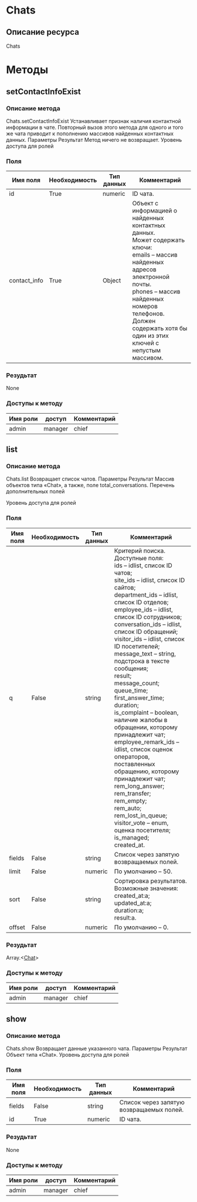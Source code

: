
# Сhats

## Описание ресурса
Сhats

# Методы

## setContactInfoExist

### Описание метода
Chats.setContactInfoExist
Устанавливает признак наличия контактной информации в чате.
Повторный вызов этого метода для одного и того же чата приводит к пополнению массивов найденных контактных данных.
Параметры
Результат
Метод ничего не возвращает.
Уровень доступа для ролей


### Поля

| Имя поля | Необходимость | Тип данных | Комментарий |
|---|---|---|---|
|id|True|numeric|ID чата.<br/>|
|contact_info|True|Object|Объект с информацией о найденных контактных данных.<br/>Может содержать ключи:<br/>emails – массив найденных адресов электронной почты.<br/>phones – массив найденных номеров телефонов.<br/>Должен содержать хотя бы один из этих ключей с непустым массивом.<br/>|

### Резудьтат
None
### Доступы к методу

| Имя роли | доступ | Комментарий |
|---|---|---|
|admin|manager|chief|chief_partner|operator|admin_partner
## list

### Описание метода
Сhats.list
Возвращает список чатов.
Параметры
Результат
Массив объектов типа «Chat», а также, поле total_conversations.
Перечень дополнительных полей

Уровень доступа для ролей


### Поля

| Имя поля | Необходимость | Тип данных | Комментарий |
|---|---|---|---|
|q|False|string|Критерий поиска.<br/>Доступные поля:<br/>ids – idlist, список ID чатов;<br/>site_ids – idlist, список ID сайтов;<br/>department_ids – idlist, список ID отделов;<br/>employee_ids – idlist, список ID сотрудников;<br/>conversation_ids – idlist, список ID обращений;<br/>visitor_ids – idlist, список ID посетителей;<br/>message_text – string, подстрока в тексте сообщения;<br/>result;<br/>message_count;<br/>queue_time;<br/>first_answer_time;<br/>duration;<br/>is_complaint – boolean, наличие жалобы в обращении, которому принадлежит чат;<br/>employee_remark_ids – idlist, список оценок операторов, поставленных обращению, которому принадлежит чат;<br/>rem_long_answer;<br/>rem_transfer;<br/>rem_empty;<br/>rem_auto;<br/>rem_lost_in_queue;<br/>visitor_vote – enum, оценка посетителя;<br/>is_managed;<br/>created_at.<br/>|
|fields|False|string|Список через запятую возвращаемых полей.<br/>|
|limit|False|numeric|По умолчанию – 50.<br/>|
|sort|False|string|Сортировка результатов.<br/>Возможные значения:<br/>created_at:a;<br/>updated_at:a;<br/>duration:a;<br/>result:a.<br/>|
|offset|False|numeric|По умолчанию – 0.<br/>|

### Резудьтат
Array.<[Chat](/docs/types/Chat.md)>
### Доступы к методу

| Имя роли | доступ | Комментарий |
|---|---|---|
|admin|manager|chief|chief_partner|operator|admin_partner
## show

### Описание метода
Chats.show
Возвращает данные указанного чата.
Параметры
Результат
Объект типа «Chat».
Уровень доступа для ролей


### Поля

| Имя поля | Необходимость | Тип данных | Комментарий |
|---|---|---|---|
|fields|False|string|Список через запятую возвращаемых полей.<br/>|
|id|True|numeric|ID чата.<br/>|

### Резудьтат
None
### Доступы к методу

| Имя роли | доступ | Комментарий |
|---|---|---|
|admin|manager|chief|chief_partner|operator|admin_partner
